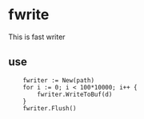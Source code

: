 # fwrite
This is fast writer

## use
```
    fwriter := New(path)
	for i := 0; i < 100*10000; i++ {
		fwriter.WriteToBuf(d)
	}
	fwriter.Flush()
```

